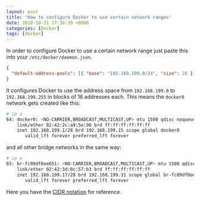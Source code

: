 ```yaml
---
layout: post
title: "How to configure Docker to use certain network ranges"
date: 2018-10-31 17:38:39 +0000
categories: [Docker]
tags: [docker]
---
```


In order to configure Docker to use a certain network range just paste this into your `/etc/docker/daemon.json`.

<!--more-->

```json
{
  "default-address-pools": [{ "base": "192.168.199.0/24", "size": 28 }]
}
```

It configures Docker to use the address space from `192.168.199.0` to `192.168.199.255` in blocks of 16 addresses each.
This means the `docker0` network gets created like this:

```bash
# ip a
64: docker0: <NO-CARRIER,BROADCAST,MULTICAST,UP> mtu 1500 qdisc noqueue state DOWN group default
    link/ether 02:42:2c:a9:5e:96 brd ff:ff:ff:ff:ff:ff
    inet 192.168.199.1/28 brd 192.168.199.15 scope global docker0
       valid_lft forever preferred_lft forever
```

and all other bridge networks in the same way:

```bash
# ip a
65: br-fc09df0ee651: <NO-CARRIER,BROADCAST,MULTICAST,UP> mtu 1500 qdisc noqueue state DOWN group default
    link/ether 02:42:3d:0c:57:b3 brd ff:ff:ff:ff:ff:ff
    inet 192.168.199.17/28 brd 192.168.199.31 scope global br-fc09df0ee651
       valid_lft forever preferred_lft forever
```

Here you have the [CIDR notation][1] for reference.

[1]: https://de.wikipedia.org/wiki/Classless_Inter-Domain_Routing#%C3%9Cbersicht_f%C3%BCr_IPv4
